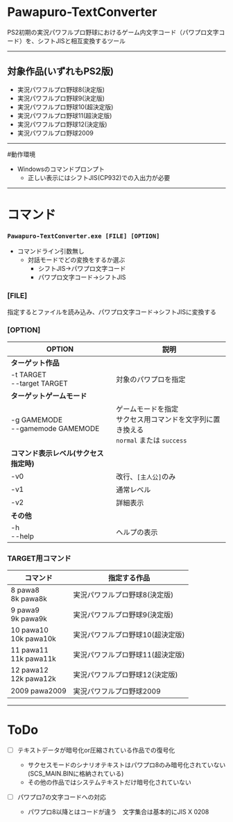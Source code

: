 # Pawapuro-TextConverter
PS2初期の実況パワフルプロ野球におけるゲーム内文字コード（パワプロ文字コード）を、シフトJISと相互変換するツール

-----
## 対象作品(いずれもPS2版)
- 実況パワフルプロ野球8(決定版)
- 実況パワフルプロ野球9(決定版)
- 実況パワフルプロ野球10(超決定版)
- 実況パワフルプロ野球11(超決定版)
- 実況パワフルプロ野球12(決定版)
- 実況パワフルプロ野球2009

-----
#動作環境
- Windowsのコマンドプロンプト
    - 正しい表示にはシフトJIS(CP932)での入出力が必要

-----
# コマンド
### `Pawapuro-TextConverter.exe [FILE] [OPTION]`

- コマンドライン引数無し
    - 対話モードでどの変換をするか選ぶ
        - シフトJIS→パワプロ文字コード
        - パワプロ文字コード→シフトJIS


### **[FILE]** 
指定するとファイルを読み込み、パワプロ文字コード→シフトJISに変換する

### **[OPTION]**

| OPTION | 説明 |
| ---- | ---- |
|**ターゲット作品**||
|-t TARGET<br>--target TARGET|対象のパワプロを指定|
|**ターゲットゲームモード**||
|-g GAMEMODE<br>--gamemode GAMEMODE|ゲームモードを指定<br>サクセス用コマンドを文字列に置き換える<br>`normal` または `success`|
|**コマンド表示レベル(サクセス指定時)**||
| -v0 | 改行、`[主人公]`のみ |
| -v1 | 通常レベル |
| -v2 | 詳細表示 |
|**その他**||
|-h<br>--help|ヘルプの表示|

### TARGET用コマンド

| コマンド | 指定する作品 |
| ---- | ---- |
|8 pawa8<br>8k pawa8k| 実況パワフルプロ野球8(決定版) |
|9 pawa9<br>9k pawa9k| 実況パワフルプロ野球9(決定版) |
|10 pawa10<br>10k pawa10k| 実況パワフルプロ野球10(超決定版) |
|11 pawa11<br>11k pawa11k| 実況パワフルプロ野球11(超決定版) |
|12 pawa12<br>12k pawa12k| 実況パワフルプロ野球12(決定版) |
|2009 pawa2009| 実況パワフルプロ野球2009 |

-----
# ToDo

- [ ] テキストデータが暗号化or圧縮されている作品での復号化
    - サクセスモードのシナリオテキストはパワプロ8のみ暗号化されていない(SCS_MAIN.BINに格納されている)
    - その他の作品ではシステムテキストだけ暗号化されていない

- [ ] パワプロ7の文字コードへの対応
    - パワプロ8以降とはコードが違う　文字集合は基本的にJIS X 0208